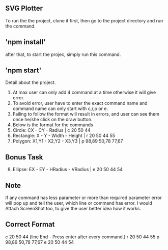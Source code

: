 ## SVG Plotter

To run the the project, clone it first, then go to the project directory and run the command.
## 'npm install'

after that, to start the projec, simply run this command.

## 'npm start'

Detail about the project.

1. At max user can only add 4 command at a time otherwise it will give error.
2. To avoid error, user have to enter the exact command name and command name can only start with c,r,p or e.
3. Failing to follow the format will result in errors, and user can see them once he/she click on the draw button.
4. Below is the format for the commands
5. Circle: CX - CY - Radius | c 20 50 44
6. Rectangle: X - Y - Width - Height | r 20 50 44 55
7. Polygon: X1,Y1 - X2,Y2 - X3,Y3 | p 98,89 50,78 77,67
## Bonus Task
8. Ellipse: EX - EY - HRadius - VRadius | e 20 50 44 54

## Note

If any command has less parameter or more than required parameter error will pop up and tell the user, which line or command has error.
I would Attach ScreenShot too, to give the user better idea how it works.

## Correct Format
c 20 50 44 (line End - Press enter after every command.)
r 20 50 44 55
p 98,89 50,78 77,67
e 20 50 44 54



